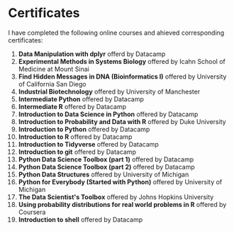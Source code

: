# Certificates

I have completed the following online courses and ahieved corresponding certificates:

1. **Data Manipulation with dplyr** offerd by Datacamp  
2. **Experimental Methods in Systems Biology** offered by Icahn School of Medicine at Mount Sinai  
3. **Find Hidden Messages in DNA (Bioinformatics I)** offered by University of California San Diego  
4. **Industrial Biotechnology** offered by University of Manchester  
5. **Intermediate Python** offered by Datacamp  
6. **Intermediate R** offered by Datacamp  
7. **Introduction to Data Science in Python** offered by Datacamp  
8. **Introduction to Probability and Data with R** offered by Duke University  
9. **Introduction to Python** offered by Datacamp  
10. **Introduction to R** offered by Datacamp  
11. **Introduction to Tidyverse** offered by Datacamp  
12. **Introduction to git** offered by Datacamp  
13. **Python Data Science Toolbox (part 1)** offered by Datacamp  
14. **Python Data Science Toolbox (part 2)** offered by Datacamp  
15. **Python Data Structures** offered by University of Michigan  
16. **Python for Everybody (Started with Python)** offered by University of Michigan  
17. **The Data Scientist's Toolbox**  offered by Johns Hopkins University  
18. **Using probability distributions for real world problems in R** offered by Coursera  
19. **Introduction to shell** offered by Datacamp  

